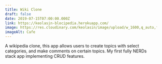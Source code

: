 ```yaml
---
title: Wiki Clone
draft: false
date: 2019-07-15T07:00:00.000Z
link: https://keolasin-blocipedia.herokuapp.com/
image: https://res.cloudinary.com/keolasin/image/upload/w_1600,q_auto,f_auto/v1597268087/Oddities/Barcelona_Cafe.jpg
imageAlt: Cafe
---
```

A wikipedia clone, this app allows users to create topics with select categories, and make comments on certain topics. My first fully NERDs stack app implementing CRUD features.